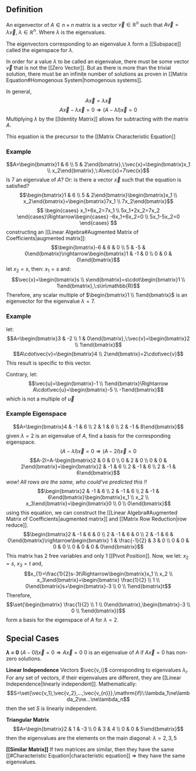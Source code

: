 ## Definition
An eigenvector of $A\in n\times n$ matrix is a vector $\vec{v}\in\mathbb{R}^n$ such that $A\vec{v}=\lambda\vec{v},\:\lambda\in\mathbb{R}^n$. Where $\lambda$ is the eigenvalues.

The eigenvectors corresponding to an eigenvalue $\lambda$ form a [[Subspace]] called the eigenspace for $\lambda$. 

In order for a value $\lambda$ to be called an eigenvalue, there must be some vector $\vec{v}$ that is not the [[Zero Vector]]. But as there is more than the trivial solution, there must be an infinite number of solutions as proven in [[Matrix Equation#Homogenous System|homogenous systems]].

In general,
$$A\vec{x}=\lambda\vec{x}$$
$$A\vec{x}-\lambda\vec{x}=0\Rightarrow(A-\lambda I)\vec{x}=0$$
Multiplying $\lambda$ by the [[Identity Matrix]] allows for subtracting with the matrix $A$. 

This equation is the precursor to the [[Matrix Characteristic Equation]]

### Example
$$A=\begin{bmatrix}1 & 6 \\ 5 & 2\end{bmatrix},\:\vec{x}=\begin{bmatrix}x_1 \\ x_2\end{bmatrix},\:A\vec{x}=7\vec{x}$$
Is 7 an eigenvalue of $A$? Or: is there a vector $\vec{x}$ such that the equation is satisfied?
$$\begin{bmatrix}1 & 6 \\ 5 & 2\end{bmatrix}\begin{bmatrix}x_1 \\ x_2\end{bmatrix}=\begin{bmatrix}7x_1 \\ 7x_2\end{bmatrix}$$
$$
\begin{cases}
x_1+6x_2=7x_1 \\
5x_1+2x_2=7x_2
\end{cases}\Rightarrow\begin{cases}
-6x_1+6x_2=0 \\
5x_1-5x_2=0
\end{cases}
$$
constructing an [[Linear Algebra#Augmented Matrix of Coefficients|augmented matrix]]: $$\begin{bmatrix}-6 & 6 & 0 \\ 5 & -5 & 0\end{bmatrix}\rightarrow\begin{bmatrix}1 & -1 & 0 \\ 0 & 0 & 0\end{bmatrix}$$ let $x_2=s$, then: $x_1=s$ and: $$\vec{x}=\begin{bmatrix}s \\ s\end{bmatrix}=s\cdot\begin{bmatrix}1 \\ 1\end{bmatrix},\:s\in\mathbb{R}$$
Therefore, any scalar multiple of $\begin{bmatrix}1 \\ 1\end{bmatrix}$ is an eigenvector for the eigenvalue $\lambda=7$.

### Example
let:
$$A=\begin{bmatrix}3 & -2 \\ 1 & 0\end{bmatrix},\:\vec{v}=\begin{bmatrix}2 \\ 1\end{bmatrix}$$
$$A\cdot\vec{v}=\begin{bmatrix}4 \\ 2\end{bmatrix}=2\cdot\vec{v}$$
This result is specific to this vector.

Contrary, let: $$\vec{u}=\begin{bmatrix}-1 \\ 1\end{bmatrix}\Rightarrow A\cdot\vec{u}=\begin{bmatrix}-5 \\ -1\end{bmatrix}$$ which is not a multiple of $\vec{u}$

### Example Eigenspace
$$A=\begin{bmatrix}4 & -1 & 6 \\ 2 & 1 & 6 \\ 2 & -1 & 8\end{bmatrix}$$
given $\lambda=2$ is an eigenvalue of $A$, find a basis for the corresponding eigenspace.
$$(A-\lambda I)\vec{x}=0\Rightarrow(A-2I)\vec{x}=0$$
$$A-2I=A-\begin{bmatrix}2 & 0 & 0 \\ 0 & 2 & 0 \\ 0 & 0 & 2\end{bmatrix}=\begin{bmatrix}2 & -1 & 6 \\ 2 & -1 & 6 \\ 2 & -1 & 6\end{bmatrix}$$
*wow! All rows are the same, who could've predicted this !!*
$$\begin{bmatrix}2 & -1 & 6 \\ 2 & -1 & 6 \\ 2 & -1 & 6\end{bmatrix}\begin{bmatrix}x_1 \\ x_2 \\ x_3\end{bmatrix}=\begin{bmatrix}0 \\ 0 \\ 0\end{bmatrix}$$
using this equation, we can construct the [[Linear Algebra#Augmented Matrix of Coefficients|augmented matrix]] and [[Matrix Row Reduction|row reduce]].
$$\begin{bmatrix}2 & -1 & 6 & 0 \\ 2 & -1 & 6 & 0 \\ 2 & -1 & 6 & 0\end{bmatrix}\rightarrow\begin{bmatrix} 1 & \frac{-1}{2} & 3 & 0 \\ 0 & 0 & 0 & 0 \\ 0 & 0 & 0 & 0\end{bmatrix}$$
This matrix has 2 free variables and only 1 [[Pivot Position]]. Now, we let: $x_2=s,\:x_3=t$ and,
$$x_{1}=\frac{1}{2}s-3t\Rightarrow\begin{bmatrix}x_1 \\ x_2 \\ x_3\end{bmatrix}=\begin{bmatrix} \frac{1}{2} \\ 1 \\ 0\end{bmatrix}s+\begin{bmatrix}-3 \\ 0 \\ 1\end{bmatrix}t$$
Therefore, $$\set{\begin{bmatrix} \frac{1}{2} \\ 1 \\ 0\end{bmatrix},\begin{bmatrix}-3 \\ 0 \\ 1\end{bmatrix}}$$
form a basis for the eigenspace of $A$ for $\lambda=2$.

## Special Cases
**$\lambda$ = 0**
$(A-0I)\vec{x}=0\Rightarrow A\vec{x}=0$
0 is an eigenvalue of $A$ if $A\vec{x}=0$ has non-zero solutions. 

**Linear Independence**
Vectors $\vec{v_i}$ corresponding to eigenvalues $\lambda_i$. For any set of vectors, if their eigenvalues are different, they are [[Linear Independence|linearly independent]]. Mathematically: $$S=\set{\vec{v_1},\vec{v_2},...,\vec{v_{n}}},\mathrm{if}\:\lambda_1\ne\lambda_2\ne...\ne\lambda_n$$ then the set $S$ is linearly independent.

**Triangular Matrix**
$$A=\begin{bmatrix}2 & 1 & -3  \\ 0 & 3 & 4 \\ 0 & 0 & 5\end{bmatrix}$$
then the eigenvalues are the elements on the main diagonal: $\lambda=2,3,5$

**[[Similar Matrix]]**
If two matrices are similar, then they have the same [[#Characteristic Equation|characteristic equation]] $\Rightarrow$ they have the same eigenvalues. 